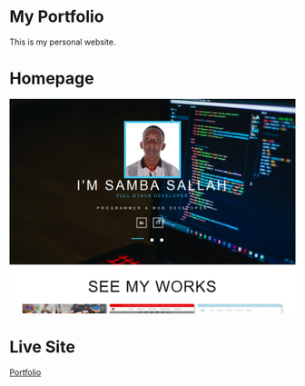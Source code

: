 # My Portfolio
This is my personal website.
# Homepage
![Homepage](images/portfolio.png)
# Live Site
[Portfolio](https://www.php7dev.com)
